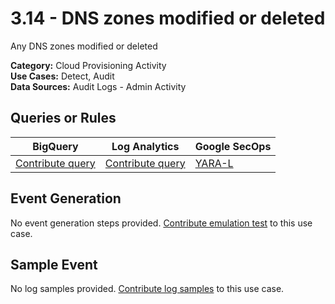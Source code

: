 # 3.14 - DNS zones modified or deleted
Any DNS zones modified or deleted	


**Category:** Cloud Provisioning Activity
</br>
**Use Cases:** Detect, Audit
</br>
**Data Sources:** Audit Logs - Admin Activity
</br>



## Queries or Rules
BigQuery  | Log Analytics | Google SecOps
--- | --- | ---
[Contribute query](../../CONTRIBUTING.md) | [Contribute query](../../CONTRIBUTING.md) | [YARA-L](../../backends/chronicle/yaral/3_14_dns_zones_modified_or_deleted.yaral)

## Event Generation
No event generation steps provided. [Contribute emulation test](../../CONTRIBUTING.md) to this use case.

## Sample Event
No log samples provided. [Contribute log samples](../../CONTRIBUTING.md) to this use case.

